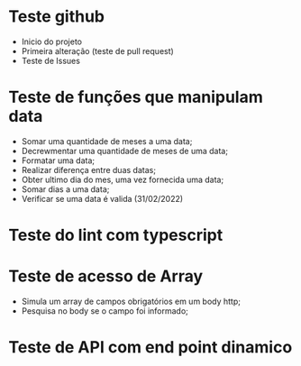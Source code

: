 # Teste github
- Inicio do projeto
- Primeira alteração (teste de pull request)
- Teste de Issues

# Teste de funções que manipulam data
- Somar uma quantidade de meses a uma data;
- Decrewmentar uma quantidade de meses de uma data;
- Formatar uma data;
- Realizar diferença entre duas datas;
- Obter ultimo dia do mes, uma vez fornecida uma data;
- Somar dias a uma data;
- Verificar se uma data é valida (31/02/2022)

# Teste do lint com typescript

# Teste de acesso de Array
- Simula um array de campos obrigatórios em um body http;
- Pesquisa no body se o campo foi informado;

# Teste de API com end point dinamico